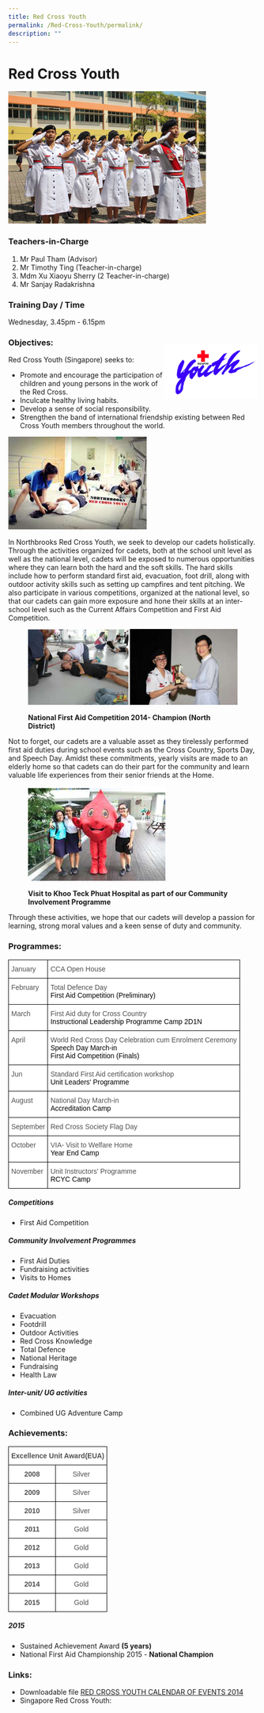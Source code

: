 ```yaml
---
title: Red Cross Youth
permalink: /Red-Cross-Youth/permalink/
description: ""
---
```

Red Cross Youth
===============

![](/images/CCA%20Display%20Day.jpeg)

### Teachers-in-Charge
1. Mr Paul Tham (Advisor)
2. Mr Timothy Ting (Teacher-in-charge)
3. Mdm Xu Xiaoyu Sherry (2 Teacher-in-charge)
4. Mr Sanjay Radakrishna 

### Training Day / Time
Wednesday, 3.45pm - 6.15pm



<div>

<div style="float: right">

![](/images/YOUTH.png)

</div><div>
	
### Objectives:
	
Red Cross Youth (Singapore) seeks to:

*   Promote and encourage the participation of children and young persons in the work of the Red Cross.
*   Inculcate healthy living habits.
*   Develop a sense of social responsibility.
*   Strengthen the band of international friendship existing between Red Cross Youth members throughout the world.

</div></div>

![](/images/youth2.jpg)

In Northbrooks Red Cross Youth, we seek to develop our cadets holistically. Through the activities organized for cadets, both at the school unit level as well as the national level, cadets will be exposed to numerous opportunities where they can learn both the hard and the soft skills. The hard skills include how to perform standard first aid, evacuation, foot drill, along with outdoor activity skills such as setting up campfires and tent pitching.&nbsp;We also participate in various competitions, organized at the national level, so that our cadets can gain more exposure and hone their skills at an inter-school level such as the Current Affairs Competition and First Aid Competition.



<figure>

![](/images/youth.png)

<figcaption> <strong> National First Aid Competition 2014- Champion (North District) </strong> </figcaption>

</figure>

Not to forget, our cadets are a valuable asset as they tirelessly performed first aid duties during school events such as the Cross Country, Sports Day, and Speech Day. Amidst these commitments, yearly visits are made to an elderly home so that cadets can do their part for the community and learn valuable life experiences from their senior friends at the Home.



<figure>

![](/images/youth3.png)

<figcaption> <strong> Visit to Khoo Teck Phuat Hospital as part of our Community Involvement Programme </strong> </figcaption>

</figure>

Through these activities, we hope that our cadets will develop a passion for learning, strong moral values and a keen sense of duty and community.

### Programmes:&nbsp;

<style type="text/css">
.tg  {border-collapse:collapse;border-spacing:0;}
.tg td{border-color:black;border-style:solid;border-width:1px;font-family:Arial, sans-serif;font-size:14px;
  overflow:hidden;padding:10px 5px;word-break:normal;}
.tg th{border-color:black;border-style:solid;border-width:1px;font-family:Arial, sans-serif;font-size:14px;
  font-weight:normal;overflow:hidden;padding:10px 5px;word-break:normal;}
.tg .tg-8mwx{background-color:#FFF;color:#505050;text-align:left;vertical-align:top}
</style>
<table class="tg">
<thead>
  <tr>
    <th class="tg-8mwx">January</th>
    <th class="tg-8mwx">CCA Open House</th>
  </tr>
</thead>
<tbody>
  <tr>
    <td class="tg-8mwx">February</td>
    <td class="tg-8mwx">Total Defence Day<br><span style="color:#000;background-color:initial">First Aid Competition (Preliminary)</span></td>
  </tr>
  <tr>
    <td class="tg-8mwx">March  </td>
    <td class="tg-8mwx">First Aid duty for Cross Country<br><span style="color:#000;background-color:initial">Instructional Leadership Programme Camp 2D1N</span></td>
  </tr>
  <tr>
    <td class="tg-8mwx">April  </td>
    <td class="tg-8mwx">World Red Cross Day Celebration cum Enrolment Ceremony<br><span style="color:#000;background-color:initial">Speech Day March-in</span><br><span style="color:#000;background-color:initial">First Aid Competition (Finals)</span></td>
  </tr>
  <tr>
    <td class="tg-8mwx">Jun</td>
    <td class="tg-8mwx">Standard First Aid certification workshop<br><span style="color:#000;background-color:initial">Unit Leaders' Programme</span></td>
  </tr>
  <tr>
    <td class="tg-8mwx">August</td>
    <td class="tg-8mwx">National Day March-in<br><span style="color:#000;background-color:initial">Accreditation Camp</span></td>
  </tr>
  <tr>
    <td class="tg-8mwx">September</td>
    <td class="tg-8mwx">Red Cross Society Flag Day</td>
  </tr>
  <tr>
    <td class="tg-8mwx">October</td>
    <td class="tg-8mwx">VIA- Visit to Welfare Home<br><span style="color:#000;background-color:initial">Year End Camp</span></td>
  </tr>
  <tr>
    <td class="tg-8mwx">November</td>
    <td class="tg-8mwx">Unit Instructors' Programme<br><span style="color:#000;background-color:initial">RCYC Camp</span></td>
  </tr>
</tbody>
</table>


##### Competitions

*   First Aid Competition  
      
    

##### Community Involvement Programmes

*   First Aid Duties
*   Fundraising activities
*   Visits to Homes

 
##### Cadet Modular Workshops
*   Evacuation
*   Footdrill
*   Outdoor Activities
*   Red Cross Knowledge
*   Total Defence
*   National Heritage
*   Fundraising
*   Health Law


##### Inter-unit/ UG activities

*   Combined UG Adventure Camp

### Achievements:

<style type="text/css">
.tg  {border-collapse:collapse;border-spacing:0;}
.tg td{border-color:black;border-style:solid;border-width:1px;font-family:Arial, sans-serif;font-size:14px;
  overflow:hidden;padding:10px 5px;word-break:normal;}
.tg th{border-color:black;border-style:solid;border-width:1px;font-family:Arial, sans-serif;font-size:14px;
  font-weight:normal;overflow:hidden;padding:10px 5px;word-break:normal;}
.tg .tg-os4z{background-color:#FFF;color:#505050;text-align:center;vertical-align:top}
.tg .tg-6lcs{background-color:#FFF;color:#505050;font-weight:bold;text-align:center;vertical-align:top}
</style>
<table class="tg">
<thead>
  <tr>
    <th colspan="2" class="tg-6lcs">Excellence Unit Award(EUA)</th>
  </tr>
</thead>
<tbody>
  <tr>
    <td class="tg-6lcs">2008</td>
    <td class="tg-os4z">Silver</td>
  </tr>
  <tr>
    <td class="tg-6lcs">2009</td>
    <td class="tg-os4z">Silver</td>
  </tr>
  <tr>
    <td class="tg-6lcs">2010</td>
    <td class="tg-os4z">Silver</td>
  </tr>
  <tr>
    <td class="tg-6lcs">2011</td>
    <td class="tg-os4z">Gold</td>
  </tr>
  <tr>
    <td class="tg-6lcs">2012</td>
    <td class="tg-os4z">Gold</td>
  </tr>
  <tr>
    <td class="tg-6lcs">2013</td>
    <td class="tg-os4z">Gold</td>
  </tr>
  <tr>
    <td class="tg-6lcs">2014</td>
    <td class="tg-os4z">Gold</td>
  </tr>
  <tr>
    <td class="tg-6lcs">2015</td>
    <td class="tg-os4z">Gold</td>
  </tr>
</tbody>
</table>

##### 2015

*   Sustained Achievement Award&nbsp;**(5 years)**
*   National First Aid Championship 2015 -&nbsp;**National Champion**

### Links:

*   Downloadable file [RED CROSS YOUTH CALENDAR OF EVENTS 2014](/files/RCY%20Calendar%20of%20Events%202014.pdf)
*   Singapore Red Cross Youth: 